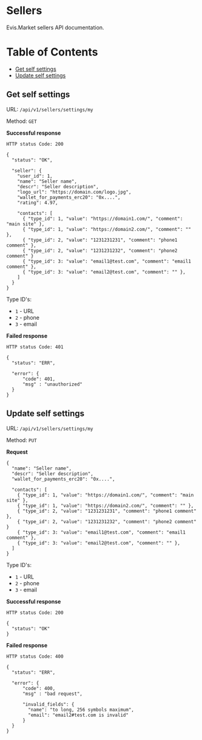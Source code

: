 # Sellers

Evis.Market sellers API documentation.

Table of Contents
=================
* [Get self settings](#get-self-settings)
* [Update self settings](#update-self-settings)

## Get self settings

URL: `/api/v1/sellers/settings/my`

Method: `GET`

**Successful response**

    HTTP status Code: 200

    {
      "status": "OK",

      "seller": {
        "user_id": 1,
        "name": "Seller name",
        "descr": "Seller description",
        "logo_url": "https://domain.com/logo.jpg",
        "wallet_for_payments_erc20": "0x....",
        "rating": 4.97,

        "contacts": [
          { "type_id": 1, "value": "https://domain1.com/", "comment": "main site" },
          { "type_id": 1, "value": "https://domain2.com/", "comment": "" },
          { "type_id": 2, "value": "1231231231", "comment": "phone1 comment" },
          { "type_id": 2, "value": "1231231232", "comment": "phone2 comment" }
          { "type_id": 3: "value": "email1@test.com", "comment": "email1 comment" },
          { "type_id": 3: "value": "email2@test.com", "comment": "" },
        ]
      }
    }

Type ID's:
* `1` - URL
* `2` - phone
* `3` - email

**Failed response**

    HTTP status Code: 401

    {
      "status": "ERR",

      "error": {
          "code": 401,
          "msg" : "unauthorized"
      }
    }


## Update self settings

URL: `/api/v1/sellers/settings/my`

Method: `PUT`

**Request**

    {
      "name": "Seller name",
      "descr": "Seller description",
      "wallet_for_payments_erc20": "0x....",

      "contacts": [
        { "type_id": 1, "value": "https://domain1.com/", "comment": "main site" },
        { "type_id": 1, "value": "https://domain2.com/", "comment": "" },
        { "type_id": 2, "value": "1231231231", "comment": "phone1 comment" },
        { "type_id": 2, "value": "1231231232", "comment": "phone2 comment" }
        { "type_id": 3: "value": "email1@test.com", "comment": "email1 comment" },
        { "type_id": 3: "value": "email2@test.com", "comment": "" },
      ]
    }

Type ID's:
* `1` - URL
* `2` - phone
* `3` - email

**Successful response**

    HTTP status Code: 200

    {
      "status": "OK"
    }

**Failed response**

    HTTP status Code: 400

    {
      "status": "ERR",

      "error": {
          "code": 400,
          "msg" : "bad request",

          "invalid_fields": {
            "name": "to long, 256 symbols maximum",
            "email": "email2#test.com is invalid"
          }
      }
    }
